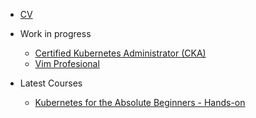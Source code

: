 - [CV](https://www.getmanfred.com/perfil/antonio)

- Work in progress
  - [Certified Kubernetes Administrator (CKA)](https://www.udemy.com/course/certified-kubernetes-administrator-with-practice-tests/)
  - [Vim Profesional](https://www.udemy.com/course/vim-profesional/)

- Latest Courses
  - [Kubernetes for the Absolute Beginners - Hands-on](https://www.udemy.com/course/learn-kubernetes/)  

